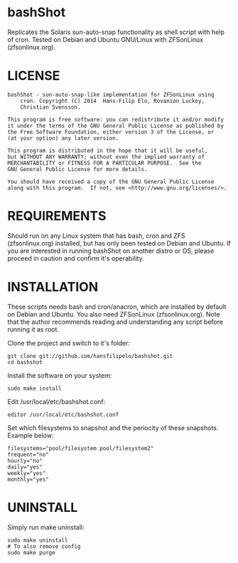 bashShot
=================================
Replicates the Solaris sun-auto-snap functionality as shell script with help of cron. Tested on Debian and Ubuntu GNU/Linux with ZFSonLinux (zfsonlinux.org).


LICENSE
=================================
    bashShot - sun-auto-snap-like implementation for ZFSonLinux using
		cron. Copyright (C) 2014  Hans-Filip Elo, Rovanion Luckey,
		Christian Svensson.

    This program is free software: you can redistribute it and/or modify
    it under the terms of the GNU General Public License as published by
    the Free Software Foundation, either version 3 of the License, or
    (at your option) any later version.

    This program is distributed in the hope that it will be useful,
    but WITHOUT ANY WARRANTY; without even the implied warranty of
    MERCHANTABILITY or FITNESS FOR A PARTICULAR PURPOSE.  See the
    GNU General Public License for more details.

    You should have received a copy of the GNU General Public License
    along with this program.  If not, see <http://www.gnu.org/licenses/>.

REQUIREMENTS
=================================
Should run on any Linux system that has bash, cron and ZFS (zfsonlinux.org) installed, but has only been tested on Debian and Ubuntu. If you are interested in running bashShot on another distro or OS, please proceed in caution and confirm it's operability.

INSTALLATION
=================================
These scripts needs bash and cron/anacron, which are installed by default on Debian and Ubuntu. You also need ZFSonLinux (zfsonlinux.org). Note that the author recommends reading and understanding any script before running it as root.

Clone the project and switch to it's folder:

	git clone git://github.com/hansfilipelo/bashshot.git
	cd bashshot

Install the software on your system:

	sudo make install

Edit /usr/local/etc/bashshot.conf: 

	editor /usr/local/etc/bashshot.conf

Set which filesystems to snapshot and the periocity of these snapshots. Example below:

	filesystems="pool/filesystem pool/filesystem2"
	frequent="no"
	hourly="no"
	daily="yes"
	weekly="yes"
	monthly="yes"


UNINSTALL
=================================
Simply run make uninstall:

	sudo make uninstall
	# To also remove config
	sudo make purge
